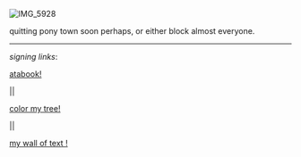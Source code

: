 

![IMG_5928](https://github.com/user-attachments/assets/72c0fdca-2f7c-4df6-b212-ff833fd13490)

quitting pony town soon perhaps, or either block almost everyone.




---

*signing links*:

 [atabook!](https://callmeyourangel.atabook.org/)
 
|| 

[color my tree!](https://colormytree.me/2024/01JEB5ERZQF90G9505BHQZKS9S)

||

[my wall of text !](https://walloftext.co/gay-men-at-your-area)
